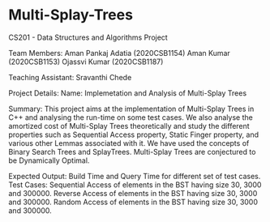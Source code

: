 # Multi-Splay-Trees
CS201 - Data Structures and Algorithms Project

Team Members:
Aman Pankaj Adatia (2020CSB1154)
Aman Kumar (2020CSB1153)
Ojassvi Kumar (2020CSB1187)

Teaching Assistant:
Sravanthi Chede

Project Details:
Name:
Implemetation and Analysis of Multi-Splay Trees

Summary:
This project aims at the implementation of Multi-Splay Trees in C++ and analysing the run-time on some test cases. We also analyse the amortized cost of Multi-Splay Trees theoretically and study the different properties such as Sequential Access property, Static Finger property, and various other Lemmas associated with it. We have used the concepts of Binary Search Trees and SplayTrees. Multi-Splay Trees are conjectured to be Dynamically Optimal.

Expected Output:
Build Time and Query Time for different set of test cases. 
Test Cases:
Sequential Access of elements in the BST having size 30, 3000 and 300000. 
Reverse Access of elements in the BST having size 30, 3000 and 300000.
Random Access of elements in the BST having size 30, 3000 and 300000.
